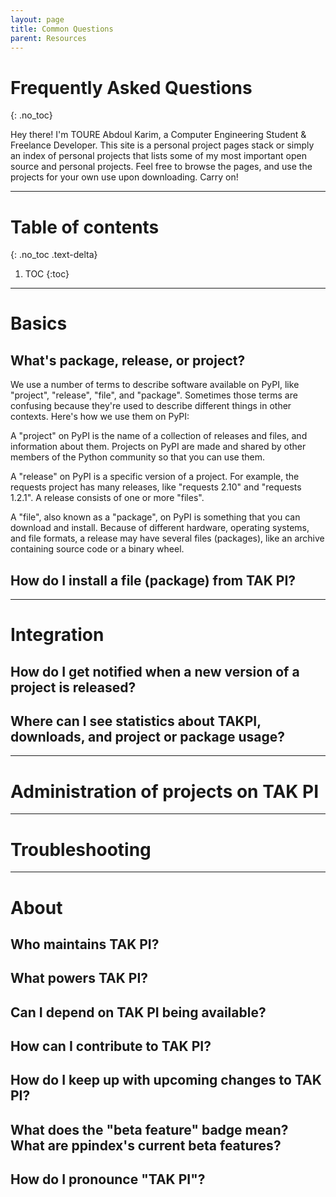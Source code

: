 ```yaml
---
layout: page
title: Common Questions 
parent: Resources
---
```


# Frequently Asked Questions 
{: .no_toc}

Hey there! I'm TOURE Abdoul Karim, a Computer Engineering Student &  Freelance Developer. This site is a personal project pages stack or simply an index of personal projects that lists some of my most important open source and personal projects. Feel free to browse the pages, and use the projects for your own use upon downloading. Carry on!

---

# Table of contents
{: .no_toc .text-delta}

1. TOC
{:toc}

---

# Basics

## What's package, release, or project?

We use a number of terms to describe software available on PyPI, like "project", "release", "file", and "package". Sometimes those terms are confusing because they're used to describe different things in other contexts. Here's how we use them on PyPI:

A "project" on PyPI is the name of a collection of releases and files, and information about them. Projects on PyPI are made and shared by other members of the Python community so that you can use them.

A "release" on PyPI is a specific version of a project. For example, the requests project has many releases, like "requests 2.10" and "requests 1.2.1". A release consists of one or more "files".

A "file", also known as a "package", on PyPI is something that you can download and install. Because of different hardware, operating systems, and file formats, a release may have several files (packages), like an archive containing source code or a binary wheel.

## How do I install a file (package) from TAK PI?

---

# Integration

## How do I get notified when a new version of a project is released?

## Where can I see statistics about TAKPI, downloads, and project or package usage?

---

# Administration of projects on TAK PI

---

# Troubleshooting

---

# About

## Who maintains TAK PI?

## What powers TAK PI?

## Can I depend on TAK PI being available?

## How can I contribute to TAK PI?

## How do I keep up with upcoming changes to TAK PI?

## What does the "beta feature" badge mean? What are ppindex's current beta features?

## How do I pronounce "TAK PI"?

